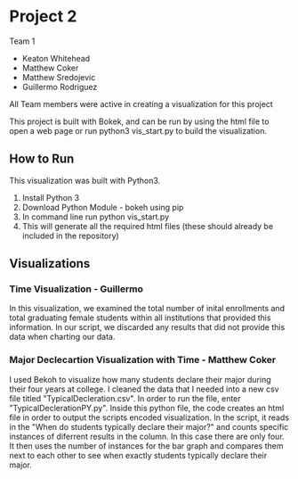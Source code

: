 # Project 2
Team 1 
 
 <ul>
    <li>Keaton Whitehead</li>
    <li>Matthew Coker</li>
    <li>Matthew Sredojevic</li>
    <li>Guillermo Rodriguez</li>
</ul>
All Team members were active in creating a visualization for this project

This project is built with Bokek, and can be run by using the html file to open a web page or run python3 vis_start.py to build the visualization.

<h2>How to Run</h2>
This visualization was built with Python3.
<ol>
  <li>Install Python 3</li>
  <li>Download Python Module - bokeh using pip</li>
  <li>In command line run python vis_start.py</li>
  <li>This will generate all the required html files (these should already be included in the repository)</li>
</ol>

<h2>Visualizations</h2>
<h3>Time Visualization - Guillermo</h3>
In this visualization, we examined the total number of inital enrollments and total graduating female students within all institutions that provided this information. In our script, we discarded any results that did not provide this data when charting our data.

<h3>Major Declecartion Visualization with Time - Matthew Coker</h3>
I used Bekoh to visualize how many students declare their major during their four years at college. I cleaned the data that I needed into a new csv file titled "TypicalDecleration.csv". In order to run the file, enter "TypicalDeclerationPY.py". Inside this python file, the code creates an html file in order to output the scripts encoded visualization. In the script, it reads in the "When do students typically declare their major?" and counts specific instances of diferrent results in the column. In this case there are only four. It then uses the number of instances for the bar graph and compares them next to each other to see when exactly students typically declare their major.
